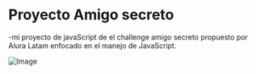 <h1>Proyecto Amigo secreto</h1>

-mi proyecto de javaScript de el challenge amigo secreto propuesto por Alura Latam enfocado en el manejo de JavaScript.

![Image](https://github.com/user-attachments/assets/b5b78c87-fd3c-4362-bb2b-9b1301ccb521)
